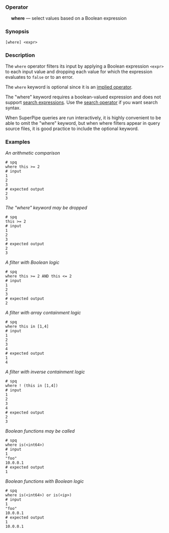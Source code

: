 ### Operator

&emsp; **where** &mdash; select values based on a Boolean expression

### Synopsis
```
[where] <expr>
```
### Description

The `where` operator filters its input by applying a Boolean expression `<expr>`
to each input value and dropping each value for which the expression evaluates
to `false` or to an error.

The `where` keyword is optional since it is an
[implied operator](../pipeline-model.md#implied-operators).

The "where" keyword requires a boolean-valued expression and does not support
[search expressions](../search-expressions.md).  Use the
[search operator](search.md) if you want search syntax.

When SuperPipe queries are run interactively, it is highly convenient to be able to omit
the "where" keyword, but when where filters appear in query source files,
it is good practice to include the optional keyword.

### Examples

_An arithmetic comparison_
```mdtest-spq
# spq
where this >= 2
# input
1
2
3
# expected output
2
3
```

_The "where" keyword may be dropped_
```mdtest-spq
# spq
this >= 2
# input
1
2
3
# expected output
2
3
```

_A filter with Boolean logic_
```mdtest-spq
# spq
where this >= 2 AND this <= 2
# input
1
2
3
# expected output
2
```

_A filter with array containment logic_
```mdtest-spq
# spq
where this in [1,4]
# input
1
2
3
4
# expected output
1
4
```

_A filter with inverse containment logic_
```mdtest-spq
# spq
where ! (this in [1,4])
# input
1
2
3
4
# expected output
2
3
```

_Boolean functions may be called_
```mdtest-spq
# spq
where is(<int64>)
# input
1
"foo"
10.0.0.1
# expected output
1
```

_Boolean functions with Boolean logic_
```mdtest-spq
# spq
where is(<int64>) or is(<ip>)
# input
1
"foo"
10.0.0.1
# expected output
1
10.0.0.1
```
